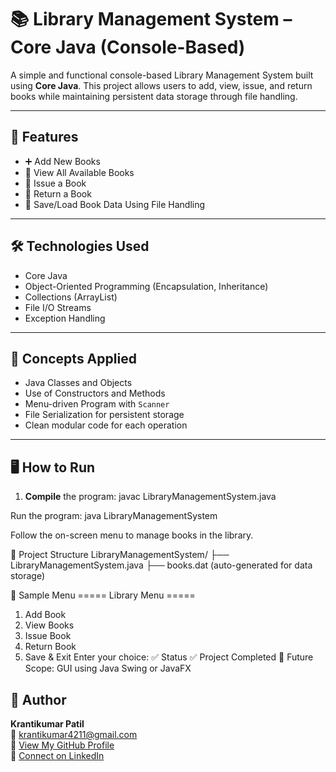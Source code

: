 # 📚 Library Management System – Core Java (Console-Based)

A simple and functional console-based Library Management System built using **Core Java**. This project allows users to add, view, issue, and return books while maintaining persistent data storage through file handling.

---

## 🚀 Features

- ➕ Add New Books
- 📖 View All Available Books
- 📕 Issue a Book
- 🔁 Return a Book
- 💾 Save/Load Book Data Using File Handling

---

## 🛠️ Technologies Used

- Core Java
- Object-Oriented Programming (Encapsulation, Inheritance)
- Collections (ArrayList)
- File I/O Streams
- Exception Handling

---

## 🧠 Concepts Applied

- Java Classes and Objects
- Use of Constructors and Methods
- Menu-driven Program with `Scanner`
- File Serialization for persistent storage
- Clean modular code for each operation

---

## 🖥️ How to Run

1. **Compile** the program:
   javac LibraryManagementSystem.java

Run the program:
java LibraryManagementSystem

Follow the on-screen menu to manage books in the library.

📂 Project Structure
LibraryManagementSystem/
├── LibraryManagementSystem.java
├── books.dat (auto-generated for data storage)

📌 Sample Menu
===== Library Menu =====
1. Add Book
2. View Books
3. Issue Book
4. Return Book
5. Save & Exit
Enter your choice:
✅ Status
✅ Project Completed
🔄 Future Scope: GUI using Java Swing or JavaFX

## 👤 Author

**Krantikumar Patil**  
📧 krantikumar4211@gmail.com  
🔗 [View My GitHub Profile](https://github.com/Krantikumar4211)  
🔗 [Connect on LinkedIn](https://www.linkedin.com/in/krantikumarpatil4211/)
